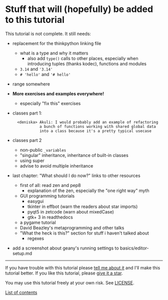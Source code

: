 # Stuff that will (hopefully) be added to this tutorial

This tutorial is not complete. It still needs:

- replacement for the thinkpython linking file
    - what is a type and why it matters
        - also add `type()` calls to other places, especially when
          introducing tuples (thanks kodec), functions and modules
    - `3.14` and `'3.14'`
    - `# 'hello'` and `'# hello'`
- range somewhere
- **More exercises and examples everywhere!**
    - especially "fix this" exercises
- classes part 1:

        <deniska> Akuli: I would probably add an example of refactoring
                  a bunch of functions working with shared global data
                  into a class because it's a pretty typical usecase

- classes part 2
    - non-public `_variables`
    - "singular" inheritance, inheritance of built-in classes
    - using super
    - advise to avoid multiple inheritance
- last chapter: "What should I do now?" links to other resources
    - first of all: read zen and pep8
        - explanation of the zen, especially the "one right way" myth
    - GUI programming tutorials
        - easygui
        - tkinter in effbot (warn the readers about star imports)
        - pyqt5 in zetcode (warn about mixedCase)
        - gtk+ 3 in readthedocs
    - a pygame tutorial
    - David Beazley's metaprogramming and other talks
    - "What the heck is this?" section for stuff i haven't talked about
        - regexes

- add a screenshot about geany's running settings to
  basics/editor-setup.md

***

If you have trouble with this tutorial please [tell me about
it](./contact-me.md) and I'll make this tutorial better. If you
like this tutorial, please [give it a
star](./README.md#how-can-i-thank-you-for-writing-and-sharing-this-tutorial).

You may use this tutorial freely at your own risk. See
[LICENSE](./LICENSE).

[List of contents](./README.md#list-of-contents)
